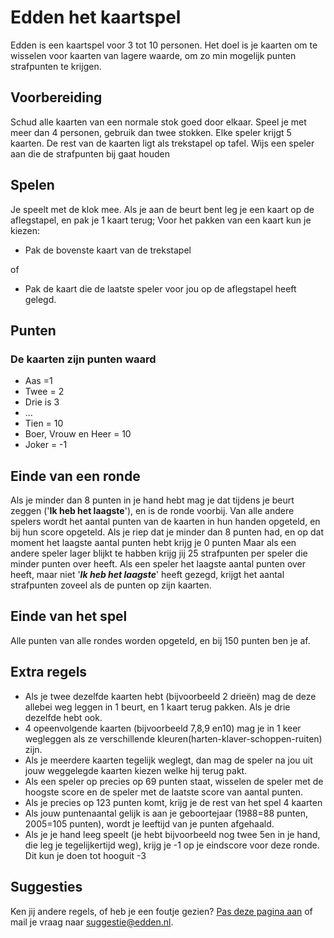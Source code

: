 # Edden het kaartspel

Edden is een kaartspel voor 3 tot 10 personen. Het doel is je kaarten om te wisselen voor kaarten van lagere waarde, om zo min mogelijk punten strafpunten te krijgen.

## Voorbereiding

Schud alle kaarten van een normale stok goed door elkaar. Speel je met meer dan 4 personen, gebruik dan twee stokken. Elke speler krijgt 5 kaarten. De rest van de kaarten ligt als trekstapel op tafel. Wijs een speler aan die de strafpunten bij gaat houden

## Spelen

Je speelt met de klok mee. Als je aan de beurt bent leg je een kaart op de aflegstapel, en pak je 1 kaart terug;
Voor het pakken van een kaart kun je kiezen:

- Pak de bovenste kaart van de trekstapel

of

- Pak de kaart die de laatste speler voor jou op de aflegstapel heeft gelegd.

## Punten

### De kaarten zijn punten waard

- Aas =1
- Twee = 2
- Drie is 3
- ...
- Tien = 10
- Boer, Vrouw en Heer = 10
- Joker = -1

## Einde van een ronde

Als je minder dan 8 punten in je hand hebt mag je dat tijdens je beurt zeggen ('**Ik heb het laagste**'), en is de ronde voorbij.
Van alle andere spelers wordt het aantal punten van de kaarten in hun handen opgeteld, en bij hun score opgeteld.
Als je riep dat je minder dan 8 punten had, en op dat moment het laagste aantal punten hebt krijg je 0 punten
Maar als een andere speler lager blijkt te habben krijg jij 25 strafpunten per speler die minder punten over heeft.
Als een speler het laagste aantal punten over heeft, maar niet '***Ik heb het laagste***' heeft gezegd, krijgt het aantal strafpunten zoveel als de punten op zijn kaarten.

## Einde van het spel

Alle punten van alle rondes worden opgeteld, en bij 150 punten ben je af.

## Extra regels

- Als je twee dezelfde kaarten hebt (bijvoorbeeld 2 drieën) mag de deze allebei weg leggen in 1 beurt, en 1 kaart terug pakken. Als je drie dezelfde hebt ook.
- 4 opeenvolgende kaarten (bijvoorbeeld 7,8,9 en10) mag je in 1 keer wegleggen als ze verschillende kleuren(harten-klaver-schoppen-ruiten) zijn.
- Als je meerdere kaarten tegelijk weglegt, dan mag de speler na jou uit jouw weggelegde kaarten kiezen welke hij terug pakt.
- Als een speler op precies op 69 punten staat, wisselen de speler met de hoogste score en de speler met de laatste score van aantal punten.
- Als je precies op 123 punten komt, krijg je de rest van het spel 4 kaarten
- Als jouw puntenaantal gelijk is aan je geboortejaar (1988=88 punten, 2005=105 punten), wordt je leeftijd van je punten afgehaald.
- Als je je hand leeg speelt (je hebt bijvoorbeeld nog twee 5en in je hand, die leg je tegelijkertijd weg), krijg je -1 op je eindscore voor deze ronde. Dit kun je doen tot hooguit -3

## Suggesties

Ken jij andere regels, of heb je een foutje gezien?
<a href="{{ site.github.repository_url }}/tree/master/{{ page.relative_path }}">Pas deze pagina aan</a>
of mail je vraag naar <a href="mailto:suggestie@edden.nl">suggestie@edden.nl</a>.
